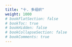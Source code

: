 ```yaml
---
title: "十. 多组织"
weight: 1000
# bookFlatSection: false
# bookToc: true
# bookHidden: false
# bookCollapseSection: false
# bookComments: true
---
```

